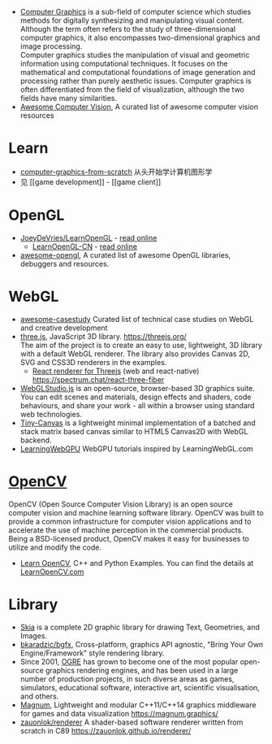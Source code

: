 - [Computer Graphics](https://en.wikipedia.org/wiki/Computer_graphics_(computer_science)) is a sub-field of computer science which studies methods for digitally synthesizing and manipulating visual content. Although the term often refers to the study of three-dimensional computer graphics, it also encompasses two-dimensional graphics and image processing.  
  Computer graphics studies the manipulation of visual and geometric information using computational techniques. It focuses on the mathematical and computational foundations of image generation and processing rather than purely aesthetic issues. Computer graphics is often differentiated from the field of visualization, although the two fields have many similarities.
- [Awesome Computer Vision](https://github.com/jbhuang0604/awesome-computer-vision), A curated list of awesome computer vision resources


# Learn
- [computer-graphics-from-scratch](https://www.gabrielgambetta.com/computer-graphics-from-scratch/introduction.html) 从头开始学计算机图形学
- 见 [[game development]] - [[game client]]


# OpenGL
- [JoeyDeVries/LearnOpenGL](https://github.com/JoeyDeVries/LearnOpenGL) - [read online](https://learnopengl.com/)
  - [LearnOpenGL-CN](https://github.com/LearnOpenGL-CN/LearnOpenGL-CN) - [read online](https://learnopengl-cn.github.io/)
- [awesome-opengl](https://github.com/eug/awesome-opengl), A curated list of awesome OpenGL libraries, debuggers and resources.


# WebGL
- [awesome-casestudy](https://github.com/luruke/awesome-casestudy) Curated list of technical case studies on WebGL and creative development
- [three.js](https://github.com/mrdoob/three.js/), JavaScript 3D library. https://threejs.org/  
  The aim of the project is to create an easy to use, lightweight, 3D library with a default WebGL renderer. The library also provides Canvas 2D, SVG and CSS3D renderers in the examples.
  - [React renderer for Threejs](https://github.com/react-spring/react-three-fiber) (web and react-native) https://spectrum.chat/react-three-fiber
- [WebGLStudio.js](https://github.com/jagenjo/webglstudio.js) is an open-source, browser-based 3D graphics suite. You can edit scenes and materials, design effects and shaders, code behaviours, and share your work - all within a browser using standard web technologies.
- [Tiny-Canvas](https://github.com/bitnenfer/tiny-canvas) is a lightweight minimal implementation of a batched and stack matrix based canvas similar to HTML5 Canvas2D with WebGL backend.
- [LearningWebGPU](https://github.com/hjlld/LearningWebGPU) WebGPU tutorials inspired by LearningWebGL.com




# [OpenCV](https://github.com/opencv/opencv)
OpenCV (Open Source Computer Vision Library) is an open source computer vision and machine learning software library. OpenCV was built to provide a common infrastructure for computer vision applications and to accelerate the use of machine perception in the commercial products. Being a BSD-licensed product, OpenCV makes it easy for businesses to utilize and modify the code.
- [Learn OpenCV](https://github.com/spmallick/learnopencv), C++ and Python Examples. You can find the details at [LearnOpenCV.com](https://www.learnopencv.com/)


# Library
- [Skia](https://github.com/google/skia) is a complete 2D graphic library for drawing Text, Geometries, and Images. 
- [bkaradzic/bgfx](https://github.com/bkaradzic/bgfx), Cross-platform, graphics API agnostic, "Bring Your Own Engine/Framework" style rendering library.
- Since 2001, [OGRE](https://www.ogre3d.org/) has grown to become one of the most popular open-source graphics rendering engines, and has been used in a large number of production projects, in such diverse areas as games, simulators, educational software, interactive art, scientific visualisation, and others.
- [Magnum](https://github.com/mosra/magnum), Lightweight and modular C++11/C++14 graphics middleware for games and data visualization https://magnum.graphics/
- [zauonlok/renderer](https://github.com/zauonlok/renderer) A shader-based software renderer written from scratch in C89 https://zauonlok.github.io/renderer/


